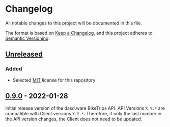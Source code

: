 # Changelog

All notable changes to this project will be documented in this file.

The format is based on [Keep a Changelog](https://keepachangelog.com/en/1.0.0/),
and this project adheres to [Semantic Versioning](https://semver.org/spec/v2.0.0.html).

## [Unreleased]

### Added

- Selected [MIT](https://spdx.org/licenses/MIT.html) license for this repository

## [0.9.0] - 2022-01-28

Initial release version of the dasd.ware BikeTrips API. API Versions `X.Y.*` are compatible with Client versions `X.Y.*`. Therefore, if only the last number in the API version changes, the Client does not need to be updated.

[unreleased]: https://github.com/dasdware/dw-bike-trips-api/compare/v0.9.0...HEAD
[0.9.0]: https://github.com/dasdware/dw-bike-trips-api/releases/tag/v0.9.0
